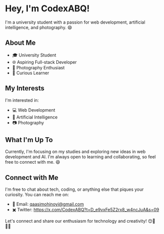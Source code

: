 # Hey, I'm CodexABQ!

I'm a university student with a passion for web development, artificial intelligence, and photography. 😄

## About Me

- 🎓 University Student
- 🌐 Aspiring Full-stack Developer
- 📸 Photography Enthusiast
- 🧠 Curious Learner

## My Interests

I'm interested in:

- 💻 Web Development
- 🤖 Artificial Intelligence
- 📷 Photography

## What I'm Up To

Currently, I'm focusing on my studies and exploring new ideas in web development and AI. I'm always open to learning and collaborating, so feel free to connect with me. 😄

## Connect with Me

I'm free to chat about tech, coding, or anything else that piques your curiosity. You can reach me on:

- 📧 Email: qaasimohinoyi@gmail.com
- ✖️ Twitter: https://x.com/CodexABQ?t=D_e9vxFe5Z2rx8_w4ncJuA&s=09

Let's connect and share our enthusiasm for technology and creativity! 😊🌟👨‍💻
